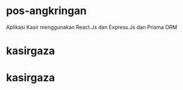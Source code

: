 # pos-angkringan
Aplikasi Kasir menggunakan React.Js dan Express.Js dan Prisma ORM
# kasirgaza
# kasirgaza
